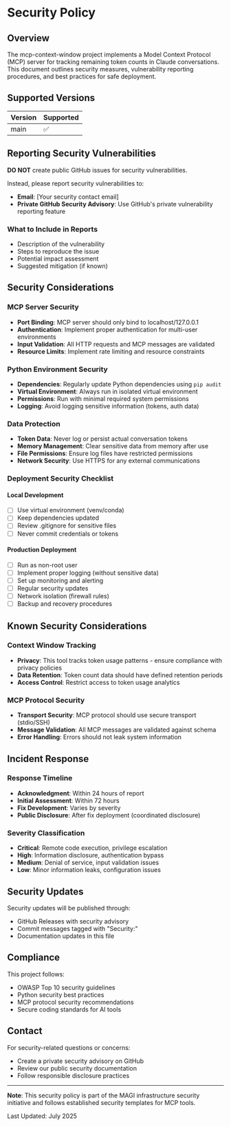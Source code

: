 # Security Policy

## Overview

The mcp-context-window project implements a Model Context Protocol (MCP) server for tracking remaining token counts in Claude conversations. This document outlines security measures, vulnerability reporting procedures, and best practices for safe deployment.

## Supported Versions

| Version | Supported          |
| ------- | ------------------ |
| main    | :white_check_mark: |

## Reporting Security Vulnerabilities

**DO NOT** create public GitHub issues for security vulnerabilities.

Instead, please report security vulnerabilities to:
- **Email**: [Your security contact email]
- **Private GitHub Security Advisory**: Use GitHub's private vulnerability reporting feature

### What to Include in Reports
- Description of the vulnerability
- Steps to reproduce the issue
- Potential impact assessment
- Suggested mitigation (if known)

## Security Considerations

### MCP Server Security
- **Port Binding**: MCP server should only bind to localhost/127.0.0.1
- **Authentication**: Implement proper authentication for multi-user environments
- **Input Validation**: All HTTP requests and MCP messages are validated
- **Resource Limits**: Implement rate limiting and resource constraints

### Python Environment Security
- **Dependencies**: Regularly update Python dependencies using `pip audit`
- **Virtual Environment**: Always run in isolated virtual environment
- **Permissions**: Run with minimal required system permissions
- **Logging**: Avoid logging sensitive information (tokens, auth data)

### Data Protection
- **Token Data**: Never log or persist actual conversation tokens
- **Memory Management**: Clear sensitive data from memory after use
- **File Permissions**: Ensure log files have restricted permissions
- **Network Security**: Use HTTPS for any external communications

### Deployment Security Checklist

#### Local Development
- [ ] Use virtual environment (venv/conda)
- [ ] Keep dependencies updated
- [ ] Review .gitignore for sensitive files
- [ ] Never commit credentials or tokens

#### Production Deployment
- [ ] Run as non-root user
- [ ] Implement proper logging (without sensitive data)
- [ ] Set up monitoring and alerting
- [ ] Regular security updates
- [ ] Network isolation (firewall rules)
- [ ] Backup and recovery procedures

## Known Security Considerations

### Context Window Tracking
- **Privacy**: This tool tracks token usage patterns - ensure compliance with privacy policies
- **Data Retention**: Token count data should have defined retention periods
- **Access Control**: Restrict access to token usage analytics

### MCP Protocol Security
- **Transport Security**: MCP protocol should use secure transport (stdio/SSH)
- **Message Validation**: All MCP messages are validated against schema
- **Error Handling**: Errors should not leak system information

## Incident Response

### Response Timeline
- **Acknowledgment**: Within 24 hours of report
- **Initial Assessment**: Within 72 hours
- **Fix Development**: Varies by severity
- **Public Disclosure**: After fix deployment (coordinated disclosure)

### Severity Classification
- **Critical**: Remote code execution, privilege escalation
- **High**: Information disclosure, authentication bypass
- **Medium**: Denial of service, input validation issues
- **Low**: Minor information leaks, configuration issues

## Security Updates

Security updates will be published through:
- GitHub Releases with security advisory
- Commit messages tagged with "Security:"
- Documentation updates in this file

## Compliance

This project follows:
- OWASP Top 10 security guidelines
- Python security best practices
- MCP protocol security recommendations
- Secure coding standards for AI tools

## Contact

For security-related questions or concerns:
- Create a private security advisory on GitHub
- Review our public security documentation
- Follow responsible disclosure practices

---

**Note**: This security policy is part of the MAGI infrastructure security initiative and follows established security templates for MCP tools.

Last Updated: July 2025